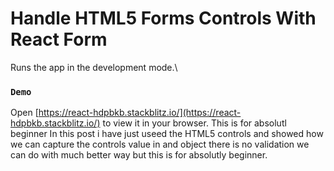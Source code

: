 # Handle HTML5 Forms Controls With React Form
Runs the app in the development mode.\
### `Demo`
Open [https://react-hdpbkb.stackblitz.io/](https://react-hdpbkb.stackblitz.io/) to view it in your browser.
This is for absolutl beginner In this post i have just useed the HTML5 controls and showed how we can capture the 
controls value in and object there is no validation we can do with much better way but this is for absolutly beginner.
